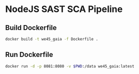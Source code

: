 # NodeJS SAST SCA Pipeline

## Build Dockerfile

```bash
docker build -t we45_gaia -f Dockerfile .
```

## Run Dockerfile
```bash
docker run -d -p 8081:8080 -v $PWD:/data we45_gaia:latest
```
